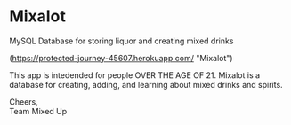 # Mixalot
MySQL Database for storing liquor and creating mixed drinks

(https://protected-journey-45607.herokuapp.com/ "Mixalot")


This app is intedended for people OVER THE AGE OF 21. Mixalot is a database for creating, adding, and learning about mixed drinks and spirits.

Cheers,<br />
Team Mixed Up
